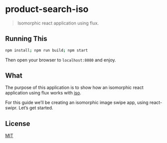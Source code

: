 # product-search-iso

> Isomorphic react application using flux.

## Running This

```sh
npm install; npm run build; npm start
```

Then open your browser to `localhost:8080` and enjoy.

## What

The purpose of this application is to show how an isomorphic react application using flux works with [iso](https://github.com/goatslacker/iso).

For this guide we’ll be creating an isomorphic image swipe app, using react-swipr. Let’s get started.

## License

[MIT](http://josh.mit-license.org/)
